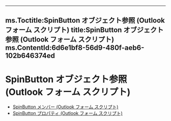 

---
ms.Toctitle:SpinButton オブジェクト参照 (Outlook フォーム スクリプト)
title:SpinButton オブジェクト参照 (Outlook フォーム スクリプト)
ms.ContentId:6d6e1bf8-56d9-480f-aeb6-102b646374ed
---
# SpinButton オブジェクト参照 (Outlook フォーム スクリプト)


- [SpinButton メンバー (Outlook フォーム スクリプト)](1a6142d4-e634-4834-9ba7-f9ca2a72bba8.md)
- [SpinButton プロパティ (Outlook フォーム スクリプト)](03d6b184-b8fd-4d43-a2e6-b351b66d82b6.md)



